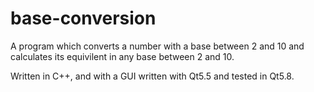 base-conversion
===============

A program which converts a number with a base between 2 and 10 and calculates its equivilent in any base between 2 and 10.

Written in C++, and with a GUI written with Qt5.5 and tested in Qt5.8.
